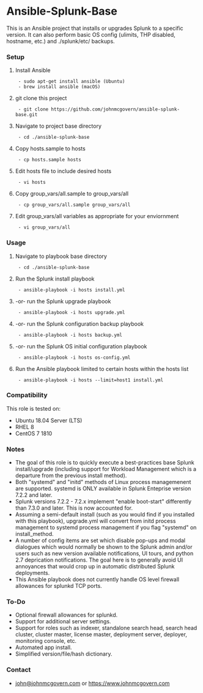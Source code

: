 # Ansible-Splunk-Base

This is an Ansible project that installs or upgrades Splunk to a specific version. It can also perform basic OS config (ulimits, THP disabled, hostname, etc.) and ./splunk/etc/ backups.


### Setup

1. Install Ansible
 
		- sudo apt-get install ansible (Ubuntu) 
		- brew install ansible (macOS)

2. git clone this project

		- git clone https://github.com/johnmcgovern/ansible-splunk-base.git
	
3. Navigate to project base directory

		- cd ./ansible-splunk-base		

4. Copy hosts.sample to hosts

		- cp hosts.sample hosts

5. Edit hosts file to include desired hosts

		- vi hosts
	
6. Copy group_vars/all.sample to group_vars/all

		- cp group_vars/all.sample group_vars/all

7. Edit group_vars/all variables as appropriate for your enviornment

		- vi group_vars/all


### Usage
	
1. Navigate to playbook base directory

		- cd ./ansible-splunk-base
	
2. Run the Splunk install playbook

		- ansible-playbook -i hosts install.yml

3. -or- run the Splunk upgrade playbook

		- ansible-playbook -i hosts upgrade.yml

4. -or- run the Splunk configuration backup playbook

		- ansible-playbook -i hosts backup.yml

5. -or- run the Splunk OS initial configuration playbook

		- ansible-playbook -i hosts os-config.yml

6. Run the Ansible playbook limited to certain hosts within the hosts list

		- ansible-playbook -i hosts --limit=host1 install.yml


### Compatibility

This role is tested on:

- Ubuntu 18.04 Server (LTS)
- RHEL 8
- CentOS 7 1810


### Notes

- The goal of this role is to quickly execute a best-practices base Splunk install/upgrade (including support for Workload Management which is a departure from the previous install method).
- Both "systemd" and "initd" methods of Linux process managemenent are supported. systemd is ONLY available in Splunk Enteprise version 7.2.2 and later. 
- Splunk versions 7.2.2 - 7.2.x implement "enable boot-start" differently than 7.3.0 and later. This is now accounted for.
- Assuming a semi-default install (such as you would find if you installed with this playbook), upgrade.yml will convert from initd process management to systemd process management if you flag "systemd" on install_method.
- A number of config items are set which disable pop-ups and modal dialogues which would normally be shown to the Splunk admin and/or users such as new version available notifications, UI tours, and python 2.7 deprication notifications. The goal here is to generally avoid UI annoyances that would crop up in automatic distributed Splunk deployments.
- This Ansible playbook does not currently handle OS level firewall allowances for splunkd TCP ports.

### To-Do

- Optional firewall allowances for splunkd.
- Support for additional server settings.
- Support for roles such as indexer, standalone search head, search head cluster, cluster master, license master, deployment server, deployer, monitoring console, etc.
- Automated app install.
- Simplified version/file/hash dictionary.


### Contact

- john@johnmcgovern.com or https://www.johnmcgovern.com
